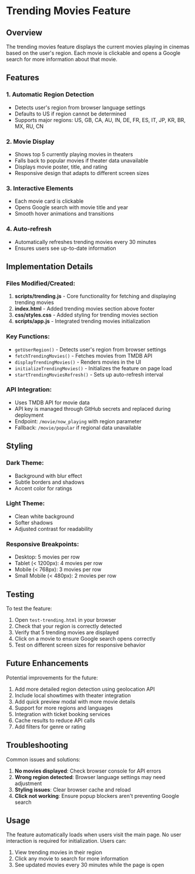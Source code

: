 # Trending Movies Feature

## Overview
The trending movies feature displays the current movies playing in cinemas based on the user's region. Each movie is clickable and opens a Google search for more information about that movie.

## Features

### 1. **Automatic Region Detection**
- Detects user's region from browser language settings
- Defaults to US if region cannot be determined
- Supports major regions: US, GB, CA, AU, IN, DE, FR, ES, IT, JP, KR, BR, MX, RU, CN

### 2. **Movie Display**
- Shows top 5 currently playing movies in theaters
- Falls back to popular movies if theater data unavailable
- Displays movie poster, title, and rating
- Responsive design that adapts to different screen sizes

### 3. **Interactive Elements**
- Each movie card is clickable
- Opens Google search with movie title and year
- Smooth hover animations and transitions

### 4. **Auto-refresh**
- Automatically refreshes trending movies every 30 minutes
- Ensures users see up-to-date information

## Implementation Details

### Files Modified/Created:
1. **scripts/trending.js** - Core functionality for fetching and displaying trending movies
2. **index.html** - Added trending movies section above footer
3. **css/styles.css** - Added styling for trending movies section
4. **scripts/app.js** - Integrated trending movies initialization

### Key Functions:
- `getUserRegion()` - Detects user's region from browser settings
- `fetchTrendingMovies()` - Fetches movies from TMDB API
- `displayTrendingMovies()` - Renders movies in the UI
- `initializeTrendingMovies()` - Initializes the feature on page load
- `startTrendingMoviesRefresh()` - Sets up auto-refresh interval

### API Integration:
- Uses TMDB API for movie data
- API key is managed through GitHub secrets and replaced during deployment
- Endpoint: `/movie/now_playing` with region parameter
- Fallback: `/movie/popular` if regional data unavailable

## Styling

### Dark Theme:
- Background with blur effect
- Subtle borders and shadows
- Accent color for ratings

### Light Theme:
- Clean white background
- Softer shadows
- Adjusted contrast for readability

### Responsive Breakpoints:
- Desktop: 5 movies per row
- Tablet (< 1200px): 4 movies per row
- Mobile (< 768px): 3 movies per row
- Small Mobile (< 480px): 2 movies per row

## Testing

To test the feature:
1. Open `test-trending.html` in your browser
2. Check that your region is correctly detected
3. Verify that 5 trending movies are displayed
4. Click on a movie to ensure Google search opens correctly
5. Test on different screen sizes for responsive behavior

## Future Enhancements

Potential improvements for the future:
1. Add more detailed region detection using geolocation API
2. Include local showtimes with theater integration
3. Add quick preview modal with more movie details
4. Support for more regions and languages
5. Integration with ticket booking services
6. Cache results to reduce API calls
7. Add filters for genre or rating

## Troubleshooting

Common issues and solutions:
1. **No movies displayed**: Check browser console for API errors
2. **Wrong region detected**: Browser language settings may need adjustment
3. **Styling issues**: Clear browser cache and reload
4. **Click not working**: Ensure popup blockers aren't preventing Google search

## Usage

The feature automatically loads when users visit the main page. No user interaction is required for initialization. Users can:
1. View trending movies in their region
2. Click any movie to search for more information
3. See updated movies every 30 minutes while the page is open

